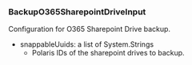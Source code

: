 ### BackupO365SharepointDriveInput
Configuration for O365 Sharepoint Drive backup.

- snappableUuids: a list of System.Strings
  - Polaris IDs of the sharepoint drives to backup.
